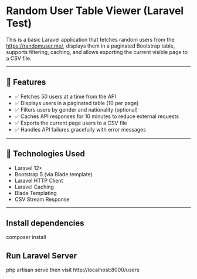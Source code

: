 # Random User Table Viewer (Laravel Test)

This is a basic Laravel application that fetches random users from the https://randomuser.me/, displays them in a paginated Bootstrap table, supports filtering, caching, and allows exporting the current visible page to a CSV file.

---

## 🚀 Features

- ✅ Fetches 50 users at a time from the API
- ✅ Displays users in a paginated table (10 per page)
- ✅ Filters users by gender and nationality (optional)
- ✅ Caches API responses for 10 minutes to reduce external requests
- ✅ Exports the current page users to a CSV file
- ✅ Handles API failures gracefully with error messages

---

## 🧩 Technologies Used

- Laravel 12+
- Bootstrap 5 (via Blade template)
- Laravel HTTP Client
- Laravel Caching
- Blade Templating
- CSV Stream Response

---

## Install dependencies
   composer install

## Run Laravel Server
php artisan serve
then visit http://localhost:8000/users

